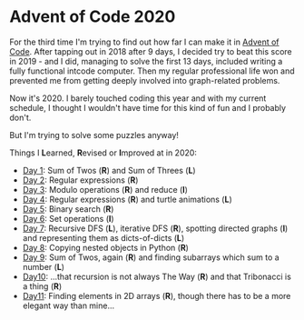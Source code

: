 # Advent of Code 2020

For the third time I'm trying to find out how far I can make it in [Advent of Code](https://adventofcode.com/2020/). After tapping out in 2018 after 9 days, I decided try to beat this score in 2019 - and I did, managing to solve the first 13 days, included writing a fully functional intcode computer. Then my regular professional life won and prevented me from getting deeply involved into graph-related problems.

Now it's 2020. I barely touched coding this year and with my current schedule, I thought I wouldn't have time for this kind of fun and I probably don't. 

But I'm trying to solve some puzzles anyway!

Things I **L**earned, **R**evised or **I**mproved at in 2020:

* [Day 1](01/d01.py): Sum of Twos (**R**) and Sum of Threes (**L**)
* [Day 2](02/d02.py): Regular expressions (**R**)
* [Day 3](03/d03.py): Modulo operations (**R**) and reduce (**I**)
* [Day 4](04/d04.py): Regular expressions (**R**) and turtle animations (**L**)
* [Day 5](05/d05.py): Binary search (**R**)
* [Day 6](06/d06.py): Set operations (**I**)
* [Day 7](07/d07.py): Recursive DFS (**L**), iterative DFS (**R**), spotting directed graphs (**I**) and representing them as dicts-of-dicts (**L**)
* [Day 8](08/d08.py): Copying nested objects in Python (**R**)
* [Day 9](09/d09.py): Sum of Twos, again (**R**) and finding subarrays which sum to a number (**L**)
* [Day10](10/d10.py): ...that recursion is not always The Way (**R**) and that Tribonacci is a thing (**R**)
* [Day11](11/d11.py): Finding elements in 2D arrays (**R**), though there has to be a more elegant way than mine...
